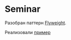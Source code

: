 # Seminar

Разобран паттерн [Flyweight](https://refactoring.guru/design-patterns/flyweight).

Реализовали [пример](https://refactoring.guru/design-patterns/flyweight/cpp/example)
